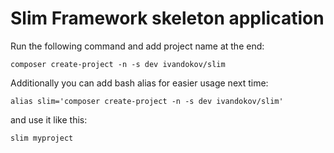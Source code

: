 # Slim Framework skeleton application

Run the following command and add project name at the end:  
```
composer create-project -n -s dev ivandokov/slim 
```

Additionally you can add bash alias for easier usage next time:  
```
alias slim='composer create-project -n -s dev ivandokov/slim'
```
and use it like this:
```
slim myproject
```